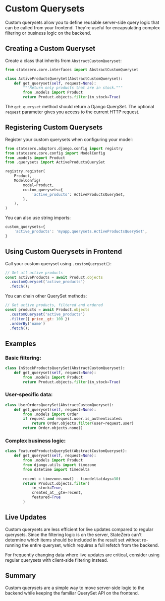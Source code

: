 # Custom Querysets

Custom querysets allow you to define reusable server-side query logic that can be called from your frontend. They're useful for encapsulating complex filtering or business logic on the backend.

## Creating a Custom Queryset

Create a class that inherits from `AbstractCustomQueryset`:

```python
from statezero.core.interfaces import AbstractCustomQueryset

class ActiveProductsQuerySet(AbstractCustomQueryset):
    def get_queryset(self, request=None):
        """Return only products that are in stock."""
        from .models import Product
        return Product.objects.filter(in_stock=True)
```

The `get_queryset` method should return a Django QuerySet. The optional `request` parameter gives you access to the current HTTP request.

## Registering Custom Querysets

Register your custom querysets when configuring your model:

```python
from statezero.adaptors.django.config import registry
from statezero.core.config import ModelConfig
from .models import Product
from .querysets import ActiveProductsQuerySet

registry.register(
    Product,
    ModelConfig(
        model=Product,
        custom_querysets={
            'active_products': ActiveProductsQuerySet,
        },
    ),
)
```

You can also use string imports:

```python
custom_querysets={
    'active_products': 'myapp.querysets.ActiveProductsQuerySet',
}
```

## Using Custom Querysets in Frontend

Call your custom queryset using `.customQueryset()`:

```javascript
// Get all active products
const activeProducts = await Product.objects
  .customQueryset('active_products')
  .fetch();
```

You can chain other QuerySet methods:

```javascript
// Get active products, filtered and ordered
const products = await Product.objects
  .customQueryset('active_products')
  .filter({ price__gt: 100 })
  .orderBy('name')
  .fetch();
```

## Examples

### Basic filtering:
```python
class InStockProductsQuerySet(AbstractCustomQueryset):
    def get_queryset(self, request=None):
        from .models import Product
        return Product.objects.filter(in_stock=True)
```

### User-specific data:
```python
class UserOrdersQuerySet(AbstractCustomQueryset):
    def get_queryset(self, request=None):
        from .models import Order
        if request and request.user.is_authenticated:
            return Order.objects.filter(user=request.user)
        return Order.objects.none()
```

### Complex business logic:
```python
class FeaturedProductsQuerySet(AbstractCustomQueryset):
    def get_queryset(self, request=None):
        from .models import Product
        from django.utils import timezone
        from datetime import timedelta
        
        recent = timezone.now() - timedelta(days=30)
        return Product.objects.filter(
            in_stock=True,
            created_at__gte=recent,
            featured=True
        )
```

## Live Updates

Custom querysets are less efficient for live updates compared to regular querysets. Since the filtering logic is on the server, StateZero can't determine which items should be included in the result set without re-running the entire queryset, which requires a full refetch from the backend.

For frequently changing data where live updates are critical, consider using regular querysets with client-side filtering instead.

## Summary

Custom querysets are a simple way to move server-side logic to the backend while keeping the familiar QuerySet API on the frontend.